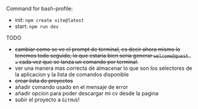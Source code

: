 Command for bash-profile:
- init: `npm create vite@latest`
- start: `npm run dev`


TODO

- ~~cambiar como se ve el prompt de terminal, es decir ahora mismo lo tenemos todo seguido, lo que estaria bien seria generar `welcome@guest >` cada vez que se lanza un comando por terminal.~~
- ver una manera mas correcta de almacenar lo que son los selectores de la aplicacion y la lista de comandos disponible
- ~~crear lista de proyectos~~
- añadir comando usado en el mensaje de error
- añadir opcion para poder descargar mi cv desde la pagina
- subir el proyecto a `GitHub`!
